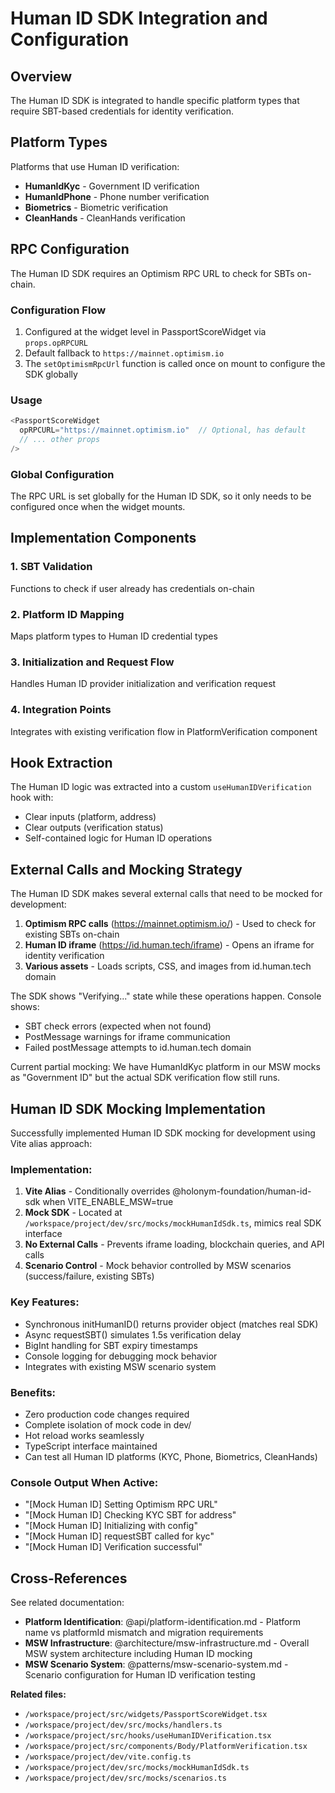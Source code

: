 # Human ID SDK Integration and Configuration

## Overview

The Human ID SDK is integrated to handle specific platform types that require SBT-based credentials for identity verification.

## Platform Types

Platforms that use Human ID verification:

- **HumanIdKyc** - Government ID verification
- **HumanIdPhone** - Phone number verification
- **Biometrics** - Biometric verification
- **CleanHands** - CleanHands verification

## RPC Configuration

The Human ID SDK requires an Optimism RPC URL to check for SBTs on-chain.

### Configuration Flow

1. Configured at the widget level in PassportScoreWidget via `props.opRPCURL`
2. Default fallback to `https://mainnet.optimism.io`
3. The `setOptimismRpcUrl` function is called once on mount to configure the SDK globally

### Usage

```typescript
<PassportScoreWidget
  opRPCURL="https://mainnet.optimism.io"  // Optional, has default
  // ... other props
/>
```

### Global Configuration

The RPC URL is set globally for the Human ID SDK, so it only needs to be configured once when the widget mounts.

## Implementation Components

### 1. SBT Validation

Functions to check if user already has credentials on-chain

### 2. Platform ID Mapping

Maps platform types to Human ID credential types

### 3. Initialization and Request Flow

Handles Human ID provider initialization and verification request

### 4. Integration Points

Integrates with existing verification flow in PlatformVerification component

## Hook Extraction

The Human ID logic was extracted into a custom `useHumanIDVerification` hook with:

- Clear inputs (platform, address)
- Clear outputs (verification status)
- Self-contained logic for Human ID operations

## External Calls and Mocking Strategy

The Human ID SDK makes several external calls that need to be mocked for development:

1. **Optimism RPC calls** (https://mainnet.optimism.io/) - Used to check for existing SBTs on-chain
2. **Human ID iframe** (https://id.human.tech/iframe) - Opens an iframe for identity verification
3. **Various assets** - Loads scripts, CSS, and images from id.human.tech domain

The SDK shows "Verifying..." state while these operations happen. Console shows:

- SBT check errors (expected when not found)
- PostMessage warnings for iframe communication
- Failed postMessage attempts to id.human.tech domain

Current partial mocking: We have HumanIdKyc platform in our MSW mocks as "Government ID" but the actual SDK verification flow still runs.

## Human ID SDK Mocking Implementation

Successfully implemented Human ID SDK mocking for development using Vite alias approach:

### Implementation:

1. **Vite Alias** - Conditionally overrides @holonym-foundation/human-id-sdk when VITE_ENABLE_MSW=true
2. **Mock SDK** - Located at `/workspace/project/dev/src/mocks/mockHumanIdSdk.ts`, mimics real SDK interface
3. **No External Calls** - Prevents iframe loading, blockchain queries, and API calls
4. **Scenario Control** - Mock behavior controlled by MSW scenarios (success/failure, existing SBTs)

### Key Features:

- Synchronous initHumanID() returns provider object (matches real SDK)
- Async requestSBT() simulates 1.5s verification delay
- BigInt handling for SBT expiry timestamps
- Console logging for debugging mock behavior
- Integrates with existing MSW scenario system

### Benefits:

- Zero production code changes required
- Complete isolation of mock code in dev/
- Hot reload works seamlessly
- TypeScript interface maintained
- Can test all Human ID platforms (KYC, Phone, Biometrics, CleanHands)

### Console Output When Active:

- "[Mock Human ID] Setting Optimism RPC URL"
- "[Mock Human ID] Checking KYC SBT for address"
- "[Mock Human ID] Initializing with config"
- "[Mock Human ID] requestSBT called for kyc"
- "[Mock Human ID] Verification successful"

## Cross-References

See related documentation:

- **Platform Identification**: @api/platform-identification.md - Platform name vs platformId mismatch and migration requirements
- **MSW Infrastructure**: @architecture/msw-infrastructure.md - Overall MSW system architecture including Human ID mocking
- **MSW Scenario System**: @patterns/msw-scenario-system.md - Scenario configuration for Human ID verification testing

**Related files:**

- `/workspace/project/src/widgets/PassportScoreWidget.tsx`
- `/workspace/project/dev/src/mocks/handlers.ts`
- `/workspace/project/src/hooks/useHumanIDVerification.tsx`
- `/workspace/project/src/components/Body/PlatformVerification.tsx`
- `/workspace/project/dev/vite.config.ts`
- `/workspace/project/dev/src/mocks/mockHumanIdSdk.ts`
- `/workspace/project/dev/src/mocks/scenarios.ts`